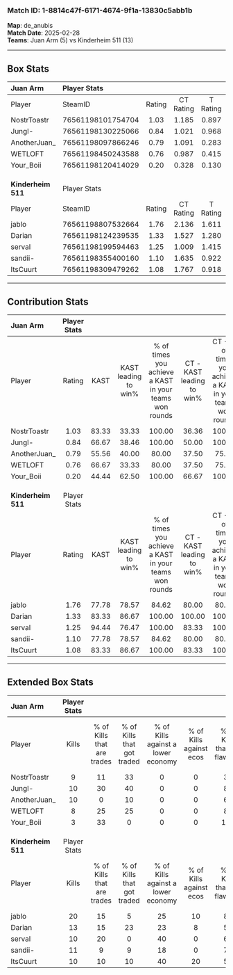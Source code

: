 ### Match ID: 1-8814c47f-6171-4674-9f1a-13830c5abb1b  
**Map**: de_anubis  
**Match Date**: 2025-02-28  
**Teams**: Juan Arm (5) vs Kinderheim 511 (13)  

---  

## Box Stats  

| **Juan Arm**       | Player Stats      |        |           |          |       |       |       |         |        |      |     |
| :- | :- | :-: | :-: | :-: | :-: | :-: | :-: | :-: | :-: | :-: | :-: |
| Player             | SteamID           | Rating | CT Rating | T Rating | KAST  |  ADR  | Kills | Assists | Deaths | K/D  | HS% |
| NostrToastr        | 76561198101754704 |  1.03  |   1.185   |  0.897   | 83.33 | 84.0  |   9   |    8    |   13   | 0.69 | 44  |
| Jungl-             | 76561198130225066 |  0.84  |   1.021   |  0.968   | 66.67 | 58.4  |  10   |    1    |   13   | 0.77 | 40  |
| AnotherJuan_       | 76561198097866246 |  0.79  |   1.091   |  0.283   | 55.56 | 59.1  |  10   |    2    |   12   | 0.83 | 60  |
| WETLOFT            | 76561198450243588 |  0.76  |   0.987   |  0.415   | 66.67 | 51.5  |   8   |    4    |   12   | 0.67 | 12  |
| Your_Boii          | 76561198120414029 |  0.20  |   0.328   |  0.130   | 44.44 | 33.1  |   3   |    2    |   15   | 0.20 | 33  |
|                    |                   |        |           |          |       |       |       |         |        |      |     |
|                    |                   |        |           |          |       |       |       |         |        |      |     |
|                    |                   |        |           |          |       |       |       |         |        |      |     |
| **Kinderheim 511** | Player Stats      |        |           |          |       |       |       |         |        |      |     |
| Player             | SteamID           | Rating | CT Rating | T Rating | KAST  |  ADR  | Kills | Assists | Deaths | K/D  | HS% |
| jablo              | 76561198807532664 |  1.76  |   2.136   |  1.611   | 77.78 | 111.6 |  20   |    3    |   7    | 2.86 | 50  |
| Darian             | 76561198124239535 |  1.33  |   1.527   |  1.280   | 83.33 | 88.6  |  13   |    4    |   9    | 1.44 | 61  |
| serval             | 76561198199594463 |  1.25  |   1.009   |  1.415   | 94.44 | 63.1  |  10   |    4    |   7    | 1.43 | 30  |
| sandii-            | 76561198355400160 |  1.10  |   1.635   |  0.922   | 77.78 | 69.5  |  11   |    3    |   10   | 1.10 | 81  |
| ItsCuurt           | 76561198309479262 |  1.08  |   1.767   |  0.918   | 83.33 | 47.8  |  10   |    3    |   8    | 1.25 | 50  |
---  

## Contribution Stats  

| **Juan Arm**       | Player Stats |       |                      |                                                        |                           |                                                             |                          |                                                            |
| :- | :-: | :-: | :-: | :-: | :-: | :-: | :-: | :-: |
| Player             |    Rating    | KAST  | KAST leading to win% | % of times you achieve a KAST in your teams won rounds | CT - KAST leading to win% | CT - % of times you achieve a KAST in your teams won rounds | T - KAST leading to win% | T - % of times you achieve a KAST in your teams won rounds |
| NostrToastr        |     1.03     | 83.33 |        33.33         |                         100.00                         |           36.36           |                           100.00                            |          25.00           |                           100.00                           |
| Jungl-             |     0.84     | 66.67 |        38.46         |                         100.00                         |           50.00           |                           100.00                            |          20.00           |                           100.00                           |
| AnotherJuan_       |     0.79     | 55.56 |        40.00         |                         80.00                          |           37.50           |                            75.00                            |          50.00           |                           100.00                           |
| WETLOFT            |     0.76     | 66.67 |        33.33         |                         80.00                          |           37.50           |                            75.00                            |          25.00           |                           100.00                           |
| Your_Boii          |     0.20     | 44.44 |        62.50         |                         100.00                         |           66.67           |                           100.00                            |          50.00           |                           100.00                           |
|                    |              |       |                      |                                                        |                           |                                                             |                          |                                                            |
|                    |              |       |                      |                                                        |                           |                                                             |                          |                                                            |
|                    |              |       |                      |                                                        |                           |                                                             |                          |                                                            |
| **Kinderheim 511** | Player Stats |       |                      |                                                        |                           |                                                             |                          |                                                            |
| Player             |    Rating    | KAST  | KAST leading to win% | % of times you achieve a KAST in your teams won rounds | CT - KAST leading to win% | CT - % of times you achieve a KAST in your teams won rounds | T - KAST leading to win% | T - % of times you achieve a KAST in your teams won rounds |
| jablo              |     1.76     | 77.78 |        78.57         |                         84.62                          |           80.00           |                            80.00                            |          77.78           |                           87.50                            |
| Darian             |     1.33     | 83.33 |        86.67         |                         100.00                         |          100.00           |                           100.00                            |          80.00           |                           100.00                           |
| serval             |     1.25     | 94.44 |        76.47         |                         100.00                         |           83.33           |                           100.00                            |          72.73           |                           100.00                           |
| sandii-            |     1.10     | 77.78 |        78.57         |                         84.62                          |           80.00           |                            80.00                            |          77.78           |                           87.50                            |
| ItsCuurt           |     1.08     | 83.33 |        86.67         |                         100.00                         |           83.33           |                           100.00                            |          88.89           |                           100.00                           |
---  

## Extended Box Stats  

| **Juan Arm**       | Player Stats |                            |                            |                                    |                         |                              |                                 |        |                             |                                     |                          |                               |                            |
| :- | :-: | :-: | :-: | :-: | :-: | :-: | :-: | :-: | :-: | :-: | :-: | :-: | :-: |
| Player             |    Kills     | % of Kills that are trades | % of Kills that got traded | % of Kills against a lower economy | % of Kills against ecos | % of Kills that are flawless | % of Kills that are close duels | Deaths | % of Deaths that get traded | % of Deaths against a lower economy | % of Deaths against ecos | % of Deaths that are flawless | % of Deaths that are close |
| NostrToastr        |      9       |             11             |             33             |                 0                  |            0            |              33              |                0                |   13   |             15              |                  0                  |            0             |              54               |             8              |
| Jungl-             |      10      |             30             |             40             |                 0                  |            0            |              80              |                0                |   13   |              8              |                  0                  |            0             |              77               |             0              |
| AnotherJuan_       |      10      |             0              |             10             |                 0                  |            0            |              60              |                0                |   12   |              8              |                  0                  |            0             |              83               |             8              |
| WETLOFT            |      8       |             25             |             25             |                 0                  |            0            |              88              |                0                |   12   |              8              |                  0                  |            0             |              58               |             8              |
| Your_Boii          |      3       |             33             |             0              |                 0                  |            0            |             100              |                0                |   15   |             13              |                  0                  |            0             |              67               |             13             |
|                    |              |                            |                            |                                    |                         |                              |                                 |        |                             |                                     |                          |                               |                            |
|                    |              |                            |                            |                                    |                         |                              |                                 |        |                             |                                     |                          |                               |                            |
|                    |              |                            |                            |                                    |                         |                              |                                 |        |                             |                                     |                          |                               |                            |
| **Kinderheim 511** | Player Stats |                            |                            |                                    |                         |                              |                                 |        |                             |                                     |                          |                               |                            |
| Player             |    Kills     | % of Kills that are trades | % of Kills that got traded | % of Kills against a lower economy | % of Kills against ecos | % of Kills that are flawless | % of Kills that are close duels | Deaths | % of Deaths that get traded | % of Deaths against a lower economy | % of Deaths against ecos | % of Deaths that are flawless | % of Deaths that are close |
| jablo              |      20      |             15             |             5              |                 25                 |           10            |              85              |                0                |   7    |             14              |                 14                  |            0             |              57               |             0              |
| Darian             |      13      |             15             |             23             |                 23                 |            8            |              54              |                8                |   9    |             11              |                 33                  |            0             |              67               |             0              |
| serval             |      10      |             20             |             0              |                 40                 |            0            |              60              |               20                |   7    |             14              |                 29                  |            14            |              71               |             0              |
| sandii-            |      11      |             9              |             9              |                 18                 |            0            |              73              |               18                |   10   |             20              |                 40                  |            10            |              50               |             0              |
| ItsCuurt           |      10      |             10             |             10             |                 40                 |           20            |              50              |                0                |   8    |             50              |                 13                  |            0             |              75               |             0              |
